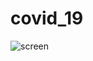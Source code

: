 # covid_19

![screen](https://user-images.githubusercontent.com/15629056/82062954-8d3be500-96d3-11ea-8d1e-45a178cbd132.gif)

